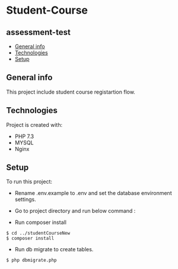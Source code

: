 # Student-Course
## assessment-test
* [General info](#general-info)
* [Technologies](#technologies)
* [Setup](#setup)

## General info
This project include student course registartion flow.
	
## Technologies
Project is created with:
* PHP 7.3
* MYSQL 
* Nginx
	
## Setup
To run this project:
 * Rename .env.example to .env and set the database environment settings.   
 * Go to project directory and run below command :

* Run composer install 
```
$ cd ../studentCourseNew
$ composer install
```
* Run db migrate to create tables.
```
$ php dbmigrate.php
```


